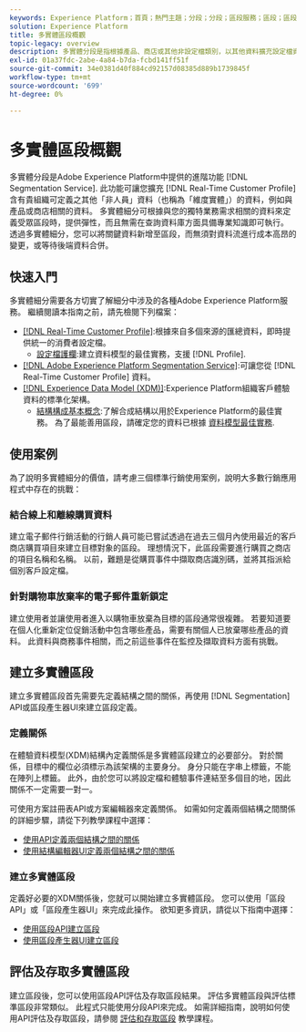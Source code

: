 ```yaml
---
keywords: Experience Platform；首頁；熱門主題；分段；分段；區段服務；區段；區段；多實體；多實體分段；多實體區段；
solution: Experience Platform
title: 多實體區段概觀
topic-legacy: overview
description: 多實體分段是指根據產品、商店或其他非設定檔類別，以其他資料擴充設定檔資料的功能。 連線後，其他類別的資料就可供使用，就像它們是設定檔架構的原生資料。
exl-id: 01a37fdc-2abe-4a84-b7da-fcbd141ff51f
source-git-commit: 34e0381d40f884cd92157d08385d889b1739845f
workflow-type: tm+mt
source-wordcount: '699'
ht-degree: 0%

---
```


# 多實體區段概觀

多實體分段是Adobe Experience Platform中提供的進階功能 [!DNL Segmentation Service]. 此功能可讓您擴充 [!DNL Real-Time Customer Profile] 含有貴組織可定義之其他「非人員」資料（也稱為「維度實體」）的資料，例如與產品或商店相關的資料。 多實體細分可根據與您的獨特業務需求相關的資料來定義受眾區段時，提供彈性，而且無需在查詢資料庫方面具備專業知識即可執行。 透過多實體細分，您可以將關鍵資料新增至區段，而無須對資料流進行成本高昂的變更，或等待後端資料合併。

## 快速入門

多實體細分需要各方切實了解細分中涉及的各種Adobe Experience Platform服務。 繼續閱讀本指南之前，請先檢閱下列檔案：

* [[!DNL Real-Time Customer Profile]](../profile/home.md):根據來自多個來源的匯總資料，即時提供統一的消費者設定檔。
   * [設定檔護欄](../profile/guardrails.md):建立資料模型的最佳實務，支援 [!DNL Profile].
* [[!DNL Adobe Experience Platform Segmentation Service]](./home.md):可讓您從 [!DNL Real-Time Customer Profile] 資料。
* [[!DNL Experience Data Model (XDM)]](../xdm/home.md):Experience Platform組織客戶體驗資料的標準化架構。
   * [結構構成基本概念](../xdm/schema/composition.md#union):了解合成結構以用於Experience Platform的最佳實務。 為了最能善用區段，請確定您的資料已根據 [資料模型最佳實務](../xdm/schema/best-practices.md).

## 使用案例

為了說明多實體細分的價值，請考慮三個標準行銷使用案例，說明大多數行銷應用程式中存在的挑戰：

### 結合線上和離線購買資料

建立電子郵件行銷活動的行銷人員可能已嘗試透過在過去三個月內使用最近的客戶商店購買項目來建立目標對象的區段。 理想情況下，此區段需要進行購買之商店的項目名稱和名稱。 以前，難題是從購買事件中擷取商店識別碼，並將其指派給個別客戶設定檔。

### 針對購物車放棄率的電子郵件重新鎖定

建立使用者並讓使用者進入以購物車放棄為目標的區段通常很複雜。 若要知道要在個人化重新定位促銷活動中包含哪些產品，需要有關個人已放棄哪些產品的資料。 此資料與商務事件相關，而之前這些事件在監控及擷取資料方面有挑戰。

## 建立多實體區段

建立多實體區段首先需要先定義結構之間的關係，再使用 [!DNL Segmentation] API或區段產生器UI來建立區段定義。

### 定義關係

在體驗資料模型(XDM)結構內定義關係是多實體區段建立的必要部分。 對於關係，目標中的欄位必須標示為該架構的主要身分。 身分只能在字串上標籤，不能在陣列上標籤。 此外，由於您可以將設定檔和體驗事件連結至多個目的地，因此關係不一定需要一對一。

可使用方案註冊表API或方案編輯器來定義關係。 如需如何定義兩個結構之間關係的詳細步驟，請從下列教學課程中選擇：

* [使用API定義兩個結構之間的關係](../xdm/tutorials/relationship-api.md)
* [使用結構編輯器UI定義兩個結構之間的關係](../xdm/tutorials/relationship-ui.md)

### 建立多實體區段

定義好必要的XDM關係後，您就可以開始建立多實體區段。 您可以使用「區段API」或「區段產生器UI」來完成此操作。 欲知更多資訊，請從以下指南中選擇：

* [使用區段API建立區段](./tutorials/create-a-segment.md)
* [使用區段產生器UI建立區段](./ui/overview.md)

## 評估及存取多實體區段

建立區段後，您可以使用區段API評估及存取區段結果。 評估多實體區段與評估標準區段非常類似。 此程式只能使用分段API來完成。 如需詳細指南，說明如何使用API評估及存取區段，請參閱 [評估和存取區段](./tutorials/evaluate-a-segment.md) 教學課程。
